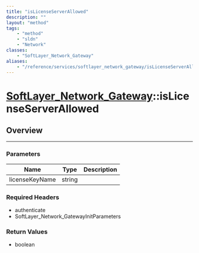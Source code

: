 ```yaml
---
title: "isLicenseServerAllowed"
description: ""
layout: "method"
tags:
    - "method"
    - "sldn"
    - "Network"
classes:
    - "SoftLayer_Network_Gateway"
aliases:
    - "/reference/services/softlayer_network_gateway/isLicenseServerAllowed"
---
```

# [SoftLayer_Network_Gateway](/reference/services/SoftLayer_Network_Gateway)::isLicenseServerAllowed





## Overview 


-----

### Parameters 
|Name | Type | Description |
| --- | --- | --- |
|licenseKeyName| string| |


### Required Headers
* authenticate
* SoftLayer_Network_GatewayInitParameters


### Return Values
* boolean




